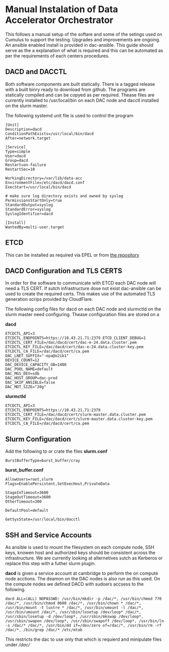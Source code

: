 # Manual Instalation of Data Accelerator Orchestrator

This follows a manual setup of the softare and some of the setings used on Cumulus to support the
testing. Upgrades and improvements are ongoing. An ansible enabled install is provided in
dac-ansible. This guide should serve as the a explanation of what is required and this can be
automated as per the requirements of each centers procedures.


## DACD and DACCTL

Both software components are built statically. There is a tagged release with a built binry ready to
download from github. The programs are statically compiled and can be copyed as per required. Thease
files are currently installed to /usr/local/bin on each DAC node and dacctl installed on the slurm
master.


The following systemd unit file is used to control the program

```
[Unit]
Description=dacd
ConditionPathExists=/usr/local/bin/dacd
After=network.target

[Service]
Type=simple
User=dacd
Group=dacd
Restart=on-failure
RestartSec=10

WorkingDirectory=/var/lib/data-acc
EnvironmentFile=/etc/dacd/dacd.conf
ExecStart=/usr/local/bin/dacd

# make sure log directory exists and owned by syslog
PermissionsStartOnly=true
StandardOutput=syslog
StandardError=syslog
SyslogIdentifier=dacd

[Install]
WantedBy=multi-user.target
```
## ETCD
This can be installed as required via EPEL or from [the repository](https://www.github.com/coreos/etcd)



## DACD Configuration and TLS CERTS
In order for the software to communicate with ETCD each DAC node will need a TLS CERT. If sutch infrastructure dose not exist dac-ansible can be used to create the required certs. This makes use of the automated TLS generation scrips provided by CloudFlare.

The following config files for dacd on each DAC node and slurmctld on the slurm master need configuring. Thease configuration files are stored on a 

**dacd**

```
ETCDCTL_API=3
ETCDCTL_ENDPOINTS=https://10.43.21.71:2379 ETCD_CLIENT_DEBUG=1
ETCDCTL_CERT_FILE=/dac/dacd/cert/dac-e-24.data.cluster.pem
ETCDCTL_KEY_FILE=/dac/dacd/cert/dac-e-24.data.cluster-key.pem
ETCDCTL_CA_FILE=/dac/dacd/cert/ca.pem
DAC_LNET_SUFFIX="-opa@o2ib1"
DEVICE_COUNT=12
DAC_DEVICE_CAPACITY_GB=1400
DAC_POOL_NAME=default
DAC_MGS_DEV=sdb
DAC_HOST_GROUP=dac-prod
DAC_SKIP_ANSIBLE=false
DAC_MDT_SIZE="20g"
```

**slurmctld**

```
ETCDCTL_API=3
ETCDCTL_ENDPOINTS=https://10.43.21.71:2379
ETCDCTL_CERT_FILE=/dac/dacd/cert/slurm-master.data.cluster.pem
ETCDCTL_KEY_FILE=/dac/dacd/cert/slurm-master.data.cluster-key.pem
ETCDCTL_CA_FILE=/dac/dacd/cert/ca.pem
```

## Slurm Configuration
Add the following to or crate the files 
**slurm.conf**

```
BurstBufferType=burst_buffer/cray
```

**burst_buffer.conf**

```
AllowUsers=root,slurm
Flags=EnablePersistent,SetExecHost,PrivateData
 
StageInTimeout=3600
StageOutTimeout=3600
OtherTimeout=300
 
DefaultPool=default
 
GetSysState=/usr/local/bin/dacctl
```

## SSH and Service Accounts
As ansible is used to mount the filesystem on each compute node, SSH keys, knowen host and authorized keys should be consistent across the infrastructure. We are currently looking at alternetives sutch as Kerberos or replace this step with a futher slurm plugin.

**dacd** is given a service account at cambridge to perform the on compute node acctions. The deamon on the DAC nodes is also run as this used. On the compute nodes we defined DACD with sudoers accsess to the following.

```
dacd ALL=(ALL) NOPASSWD: /usr/bin/mkdir -p /dac/*, /usr/bin/chmod 770 /dac/*, /usr/bin/chmod 0600 /dac/*, /usr/bin/chown * /dac/*, /usr/bin/mount -t lustre * /dac/*, /usr/bin/umount -l /dac/*, /usr/bin/umount /dac/*, /usr/sbin/losetup /dev/loop* /dac/*, /usr/sbin/losetup -d /dev/loop*, /usr/sbin/mkswap /dev/loop*, /usr/sbin/swapon /dev/loop*, /usr/sbin/swapoff /dev/loop*, /usr/bin/ln -s /dac/* /dac/*, /usr/bin/dd if=/dev/zero of=/dac/*, /usr/bin/rm -rf /dac/*, /bin/grep /dac/* /etc/mtab
```
This restricts the dac to use only that which is requierd and minipulate files under */dac/*
